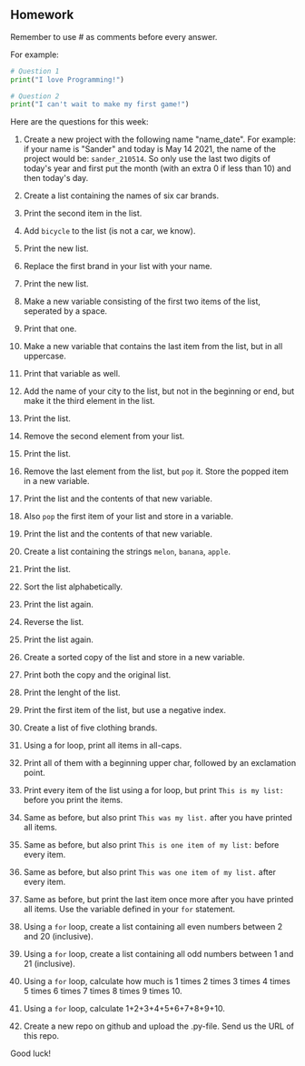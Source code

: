 Homework
-

Remember to use # as comments before every answer.

For example:

```Python
# Question 1
print("I love Programming!")

# Question 2
print("I can't wait to make my first game!")
```

Here are the questions for this week:

1. Create a new project with the following name "name_date". For example: if your name is "Sander" and today is May 14 2021, the name of the project would be: `sander_210514`. So only use the last two digits of today's year and first put the month (with an extra 0 if less than 10) and then today's day.
1. Create a list containing the names of six car brands.
1. Print the second item in the list.
1. Add `bicycle` to the list (is not a car, we know).
1. Print the new list.
1. Replace the first brand in your list with your name.
1. Print the new list.
1. Make a new variable consisting of the first two items of the list, seperated by a space.
1. Print that one.
1. Make a new variable that contains the last item from the list, but in all uppercase.
1. Print that variable as well.
1. Add the name of your city to the list, but not in the beginning or end, but make it the third element in the list.
1. Print the list.
1. Remove the second element from your list.
1. Print the list.
1. Remove the last element from the list, but `pop` it. Store the popped item in a new variable.
1. Print the list and the contents of that new variable.
1. Also `pop` the first item of your list and store in a variable.
1. Print the list and the contents of that new variable.
1. Create a list containing the strings `melon`, `banana`, `apple`.
1. Print the list.
1. Sort the list alphabetically.
1. Print the list again.
1. Reverse the list.
1. Print the list again.
1. Create a sorted copy of the list and store in a new variable.
1. Print both the copy and the original list.
1. Print the lenght of the list.
1. Print the first item of the list, but use a negative index.

1. Create a list of five clothing brands.
1. Using a for loop, print all items in all-caps.
1. Print all of them with a beginning upper char, followed by an exclamation point.
1. Print every item of the list using a for loop, but print `This is my list:` before you print the items.
1. Same as before, but also print `This was my list.` after you have printed all items.
1. Same as before, but also print `This is one item of my list:` before every item.
1. Same as before, but also print `This was one item of my list.` after every item.
1. Same as before, but print the last item once more after you have printed all items. Use the variable defined in your `for` statement.

1. Using a `for` loop, create a list containing all even numbers between 2 and 20 (inclusive).
1. Using a `for` loop, create a list containing all odd numbers between 1 and 21 (inclusive).
1. Using a `for` loop, calculate how much is 1 times 2 times 3 times 4 times 5 times 6 times 7 times 8 times 9 times 10.
1. Using a `for` loop, calculate 1+2+3+4+5+6+7+8+9+10.

1. Create a new repo on github and upload the .py-file. Send us the URL of this repo.

Good luck!
